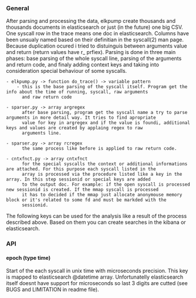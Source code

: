 ### General ###

After parsing and processing the data, elkpump create thousands and thousands documents in elasticsearch or just (in the future) one big
CSV. One syscall row in the trace means one doc in elasticsearch. Columns have been unsualy named based on their definitian in the 
syscall(2) man page. Because duplication ocured i tried to distuinguis between arguments value and return (return values have r_ prfiex).
Parsing is done in three main phases: base parsing of the whole syscall line, parsing of the arguments and return code, and finaly adding
context keys and taking into consideration special behaviour of some syscalls.
	
	- elkpump.py -> function do_trace() -> variable pattern
		- this is the base parsing of the syscall itself. Program get the info about the time of running, syscall, raw arguments
		  and raw return code

	- sparser.py -> array argregex 
		  after base parsing, program get the syscall name a try to parse arguments in more detail way. It tries to find apropriate 
		  value for key in argregex and if the value is foundi, additional keys and values are created by applaing regex to raw 
		  arguments line.

	- sparser.py -> array rcregex
		  the same process like before is applied to raw return code.

	- cntxfnct.py -> array cntxfnct
		  for the special syscalls the context or additional informations are attached. For this purpose each syscall listed in the
		  array is processed via the procedure listed like a key in the array. In this step sessionid or special keys are added 
		  to the output doc. For example: if the open syscall is processed new sessionid is created. If the mmap syscall is processed
		  it has to decided if the mmap just allocate anonymouse memory block or it's related to some fd and must be markded with the 
		  sessionid.

The following keys can be used for the analysis like a result of the process described above. Based on them you can create searches in 
the kibana or elasticsearch.

### API ###


#### epoch (type time) #####

Start of the each syscall in unix time with microseconds precision. This key is mapped to elasticsearch \@datetime array. Unfortunatelly 
elasticsearch itself doesnt have support for microseconds so last 3 digits are cutted (see BUGS and LIMITATION in readme file).



		  

